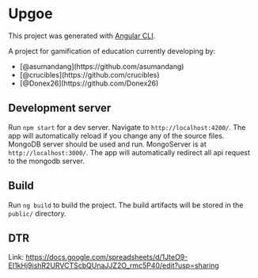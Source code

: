 # Upgoe

This project was generated with [Angular CLI](https://github.com/angular/angular-cli).

A project for gamification of education currently developing by:
<ul>
<li>[@asumandang](https://github.com/asumandang)</li>
<li>[@crucibles](https://github.com/crucibles)</li>
<li>[@Donex26](https://github.com/Donex26)</li>
</ul>

## Development server

Run `npm start` for a dev server. Navigate to `http://localhost:4200/`. The app will automatically reload if you change any of the source files.
MongoDB server should be used and run. MongoServer is at `http://localhost:3000/`. The app will automatically redirect all api request to the mongodb server.


## Build

Run `ng build` to build the project. The build artifacts will be stored in the `public/` directory.


## DTR

Link: https://docs.google.com/spreadsheets/d/1JteO9-EI1kHj9ishR2URVCTScbQUnaJJZ2O_rmc5P40/edit?usp=sharing
